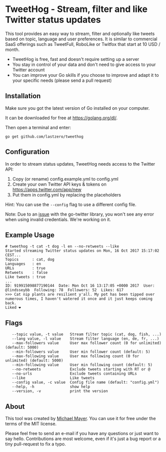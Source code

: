 TweetHog - Stream, filter and like Twitter status updates
=========================================================

This tool provides an easy way to stream, filter and optionally
like tweets based on topic, language and user preferences. It is similar
to commercial SaaS offerings such as TweetFull, RoboLike or Twitfox
that start at 10 USD / month.

* TweetHog is free, fast and doesn't require setting up a server
* You stay in control of your data and don't need to give access to your Twitter account
* You can improve your Go skills if you choose to improve and adapt it
to your specific needs (please send a pull request)

Installation
------------
Make sure you got the latest version of Go installed on your computer.

It can be downloaded for free at https://golang.org/dl/.

Then open a terminal and enter:

```
go get github.com/lastzero/tweethog
```

Configuration
-------------
In order to stream status updates, TweetHog needs access to the Twitter API:

1. Copy (or rename) config.example.yml to config.yml
2. Create your own Twitter API keys & tokens on https://apps.twitter.com/app/new
3. Put them in config.yml by replacing the placeholders

Hint: You can use the `--config` flag to use a different config file.

Note: Due to an [issue](https://github.com/dghubble/go-twitter/issues/61)
with the go-twitter library, you won't see any error when using
invalid credentials. We're working on it.

Example Usage
-------------
```
# tweethog -t cat -t dog -l en --no-retweets --like
Started streaming Twitter status updates on Mon, 16 Oct 2017 15:17:02 CEST...
Topics      : cat, dog
Languages   : en
URLs        : true
Retweets    : false
Like tweets : true
...
ID: 919915098877190144  Date: Mon Oct 16 13:17:05 +0000 2017  User: @lindsseybb  Following: 78  Followers: 52  Likes: 617
>>> Cat nip plants are resilient y'all. My pot has been tipped over numerous times, I haven't watered it once and it just keeps coming back.
Liked ❤️
```

Flags
-----
```
   --topic value, -t value   Stream filter topic (cat, dog, fish, ...)
   --lang value, -l value    Stream filter language (en, de, fr, ...)
   --max-followers value     User max follower count (0 for unlimited) (default: 5000)
   --min-followers value     User min follower count (default: 5)
   --max-following value     User max following count (0 for unlimited) (default: 5000)
   --min-following value     User min following count (default: 5)
   --no-retweets             Exclude tweets starting with RT or @
   --no-urls                 Exclude tweets containing URLs
   --like                    Like tweets
   --config value, -c value  Config file name (default: "config.yml")
   --help, -h                show help
   --version, -v             print the version
```

About
-----
This tool was created by [Michael Mayer](https://blog.liquidbytes.net/about).
You can use it for free under the terms of the MIT license.

Please feel free to send an e-mail if you have any questions or just want to say hello.
Contributions are most welcome, even if it's just a bug report or a tiny pull-request to fix a typo.
